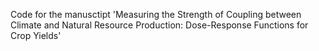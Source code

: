 Code for the manusctipt 'Measuring the Strength of Coupling between Climate and Natural Resource Production: Dose-Response Functions for Crop Yields' 

